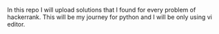In this repo I will upload solutions that I found for every problem of hackerrank. This will be my journey for python and I will be only using vi editor.
